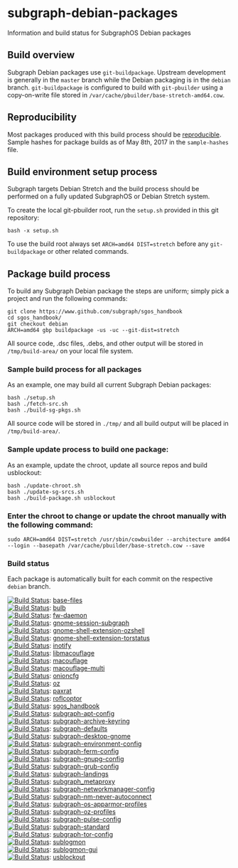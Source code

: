 # subgraph-debian-packages

Information and build status for SubgraphOS Debian packages

## Build overview

Subgraph Debian packages use ```git-buildpackage```. Upstream development is
generally in the ```master``` branch while the Debian packaging is in the
```debian``` branch. ```git-buildpackage``` is configured to build with
```git-pbuilder``` using a copy-on-write file stored in
```/var/cache/pbuilder/base-stretch-amd64.cow```.


## Reproducibility

Most packages produced with this build process should be <a
href="https://wiki.debian.org/ReproducibleBuilds">reproducible</a>. Sample
hashes for package builds as of May 8th, 2017 in the ```sample-hashes``` file.

## Build environment setup process

Subgraph targets Debian Stretch and the build process should be performed on a
fully updated SubgraphOS or Debian Stretch system.

To create the local git-pbuilder root, run the ```setup.sh``` provided in this
git repository:
```
bash -x setup.sh
```

To use the build root always set ```ARCH=amd64 DIST=stretch``` before any
```git-buildpackage``` or other related commands.

## Package build process

To build any Subgraph Debian package the steps are uniform; simply pick a
project and run the following commands:
```
git clone https://www.github.com/subgraph/sgos_handbook
cd sgos_handbook/
git checkout debian
ARCH=amd64 gbp buildpackage -us -uc --git-dist=stretch
```

All source code, .dsc files, .debs, and other output will be stored in
```/tmp/build-area/``` on your local file system.

### Sample build process for all packages

As an example, one may build all current Subgraph Debian packages:
```
bash ./setup.sh
bash ./fetch-src.sh
bash ./build-sg-pkgs.sh
```

All source code will be stored in ```./tmp/``` and all build output will be
placed in ```/tmp/build-area/```.


### Sample update process to build one package:

As an example, update the chroot, update all source repos and build usblockout:
```
bash ./update-chroot.sh
bash ./update-sg-srcs.sh
bash ./build-package.sh usblockout
```

### Enter the chroot to change or update the chroot manually with the following command:
```
sudo ARCH=amd64 DIST=stretch /usr/sbin/cowbuilder --architecture amd64 --login --basepath /var/cache/pbuilder/base-stretch.cow --save
```

### Build status

Each package is automatically built for each commit on the respective
```debian``` branch. 

[![Build Status](https://travis-ci.org/subgraph/base-files.svg?branch=debian)](https://travis-ci.org/subgraph/base-files): <a href="https://www.github.com/subgraph/base-files">base-files</a><br>
[![Build Status](https://travis-ci.org/subgraph/bulb.svg?branch=debian)](https://travis-ci.org/subgraph/bulb): <a href="https://www.github.com/subgraph/bulb">bulb</a><br>
[![Build Status](https://travis-ci.org/subgraph/fw-daemon.svg?branch=debian)](https://travis-ci.org/subgraph/fw-daemon): <a href="https://www.github.com/subgraph/fw-daemon">fw-daemon</a><br>
[![Build Status](https://travis-ci.org/subgraph/gnome-session-subgraph.svg?branch=debian)](https://travis-ci.org/subgraph/gnome-session-subgraph): <a href="https://www.github.com/subgraph/gnome-session-subgraph">gnome-session-subgraph</a><br>
[![Build Status](https://travis-ci.org/subgraph/gnome-shell-extension-ozshell.svg?branch=debian)](https://travis-ci.org/subgraph/gnome-shell-extension-ozshell): <a href="https://www.github.com/subgraph/gnome-shell-extension-ozshell">gnome-shell-extension-ozshell</a><br>
[![Build Status](https://travis-ci.org/subgraph/gnome-shell-extension-torstatus.svg?branch=debian)](https://travis-ci.org/subgraph/gnome-shell-extension-torstatus): <a href="https://www.github.com/subgraph/gnome-shell-extension-torstatus">gnome-shell-extension-torstatus</a><br>
[![Build Status](https://travis-ci.org/subgraph/inotify.svg?branch=debian)](https://travis-ci.org/subgraph/inotify): <a href="https://www.github.com/subgraph/inotify">inotify</a><br>
[![Build Status](https://travis-ci.org/subgraph/libmacouflage.svg?branch=debian)](https://travis-ci.org/subgraph/libmacouflage): <a href="https://www.github.com/subgraph/libmacouflage">libmacouflage</a><br>
[![Build Status](https://travis-ci.org/subgraph/macouflage.svg?branch=debian)](https://travis-ci.org/subgraph/macouflage): <a href="https://www.github.com/subgraph/macouflage">macouflage</a><br>
[![Build Status](https://travis-ci.org/subgraph/macouflage-multi.svg?branch=debian)](https://travis-ci.org/subgraph/macouflage-multi): <a href="https://www.github.com/subgraph/macouflage-multi">macouflage-multi</a><br>
[![Build Status](https://travis-ci.org/subgraph/onioncfg.svg?branch=debian)](https://travis-ci.org/subgraph/onioncfg): <a href="https://www.github.com/subgraph/onioncfg">onioncfg</a><br>
[![Build Status](https://travis-ci.org/subgraph/oz.svg?branch=debian)](https://travis-ci.org/subgraph/oz): <a href="https://www.github.com/subgraph/oz">oz</a><br>
[![Build Status](https://travis-ci.org/subgraph/paxrat.svg?branch=debian)](https://travis-ci.org/subgraph/paxrat): <a href="https://www.github.com/subgraph/paxrat">paxrat</a><br>
[![Build Status](https://travis-ci.org/subgraph/roflcoptor.svg?branch=debian)](https://travis-ci.org/subgraph/roflcoptor): <a href="https://www.github.com/subgraph/roflcoptor">roflcoptor</a><br>
[![Build Status](https://travis-ci.org/subgraph/sgos_handbook.svg?branch=debian)](https://travis-ci.org/subgraph/sgos_handbook): <a href="https://www.github.com/subgraph/sgos_handbook">sgos_handbook</a><br>
[![Build Status](https://travis-ci.org/subgraph/subgraph-apt-config.svg?branch=debian)](https://travis-ci.org/subgraph/subgraph-apt-config): <a href="https://www.github.com/subgraph/subgraph-apt-config">subgraph-apt-config</a><br>
[![Build Status](https://travis-ci.org/subgraph/subgraph-archive-keyring.svg?branch=debian)](https://travis-ci.org/subgraph/subgraph-archive-keyring): <a href="https://www.github.com/subgraph/subgraph-archive-keyring">subgraph-archive-keyring</a><br>
[![Build Status](https://travis-ci.org/subgraph/subgraph-defaults.svg?branch=debian)](https://travis-ci.org/subgraph/subgraph-defaults): <a href="https://www.github.com/subgraph/subgraph-defaults">subgraph-defaults</a><br>
[![Build Status](https://travis-ci.org/subgraph/subgraph-desktop-gnome.svg?branch=debian)](https://travis-ci.org/subgraph/subgraph-desktop-gnome): <a href="https://www.github.com/subgraph/subgraph-desktop-gnome">subgraph-desktop-gnome</a><br>
[![Build Status](https://travis-ci.org/subgraph/subgraph-environment-config.svg?branch=debian)](https://travis-ci.org/subgraph/subgraph-environment-config): <a href="https://www.github.com/subgraph/subgraph-environment-config">subgraph-environment-config</a><br>
[![Build Status](https://travis-ci.org/subgraph/subgraph-ferm-config.svg?branch=debian)](https://travis-ci.org/subgraph/subgraph-ferm-config): <a href="https://www.github.com/subgraph/subgraph-ferm-config">subgraph-ferm-config</a><br>
[![Build Status](https://travis-ci.org/subgraph/subgraph-gnupg-config.svg?branch=debian)](https://travis-ci.org/subgraph/subgraph-gnupg-config): <a href="https://www.github.com/subgraph/subgraph-gnupg-config">subgraph-gnupg-config</a><br>
[![Build Status](https://travis-ci.org/subgraph/subgraph-grub-config.svg?branch=debian)](https://travis-ci.org/subgraph/subgraph-grub-config): <a href="https://www.github.com/subgraph/subgraph-grub-config">subgraph-grub-config</a><br>
[![Build Status](https://travis-ci.org/subgraph/subgraph-landings.svg?branch=debian)](https://travis-ci.org/subgraph/subgraph-landings): <a href="https://www.github.com/subgraph/subgraph-landings">subgraph-landings</a><br>
[![Build Status](https://travis-ci.org/subgraph/subgraph_metaproxy.svg?branch=debian)](https://travis-ci.org/subgraph/subgraph_metaproxy): <a href="https://www.github.com/subgraph/subgraph_metaproxy">subgraph_metaproxy</a><br>
[![Build Status](https://travis-ci.org/subgraph/subgraph-networkmanager-config.svg?branch=debian)](https://travis-ci.org/subgraph/subgraph-networkmanager-config): <a href="https://www.github.com/subgraph/subgraph-networkmanager-config">subgraph-networkmanager-config</a><br>
[![Build Status](https://travis-ci.org/subgraph/subgraph-nm-never-autoconnect.svg?branch=debian)](https://travis-ci.org/subgraph/subgraph-nm-never-autoconnect): <a href="https://www.github.com/subgraph/subgraph-nm-never-autoconnect">subgraph-nm-never-autoconnect</a><br>
[![Build Status](https://travis-ci.org/subgraph/subgraph-os-apparmor-profiles.svg?branch=debian)](https://travis-ci.org/subgraph/subgraph-os-apparmor-profiles): <a href="https://www.github.com/subgraph/subgraph-os-apparmor-profiles">subgraph-os-apparmor-profiles</a><br>
[![Build Status](https://travis-ci.org/subgraph/subgraph-oz-profiles.svg?branch=debian)](https://travis-ci.org/subgraph/subgraph-oz-profiles): <a href="https://www.github.com/subgraph/subgraph-oz-profiles">subgraph-oz-profiles</a><br>
[![Build Status](https://travis-ci.org/subgraph/subgraph-pulse-config.svg?branch=debian)](https://travis-ci.org/subgraph/subgraph-pulse-config): <a href="https://www.github.com/subgraph/subgraph-pulse-config">subgraph-pulse-config</a><br>
[![Build Status](https://travis-ci.org/subgraph/subgraph-standard.svg?branch=debian)](https://travis-ci.org/subgraph/subgraph-standard): <a href="https://www.github.com/subgraph/subgraph-standard">subgraph-standard</a><br>
[![Build Status](https://travis-ci.org/subgraph/subgraph-tor-config.svg?branch=debian)](https://travis-ci.org/subgraph/subgraph-tor-config): <a href="https://www.github.com/subgraph/subgraph-tor-config">subgraph-tor-config</a><br>
[![Build Status](https://travis-ci.org/subgraph/sublogmon.svg?branch=debian)](https://travis-ci.org/subgraph/sublogmon): <a href="https://www.github.com/subgraph/sublogmon">sublogmon</a><br>
[![Build Status](https://travis-ci.org/subgraph/sublogmon-gui.svg?branch=debian)](https://travis-ci.org/subgraph/sublogmon-gui): <a href="https://www.github.com/subgraph/sublogmon-gui">sublogmon-gui</a><br>
[![Build Status](https://travis-ci.org/subgraph/usblockout.svg?branch=debian)](https://travis-ci.org/subgraph/usblockout): <a href="https://www.github.com/subgraph/usblockout">usblockout</a><br>
